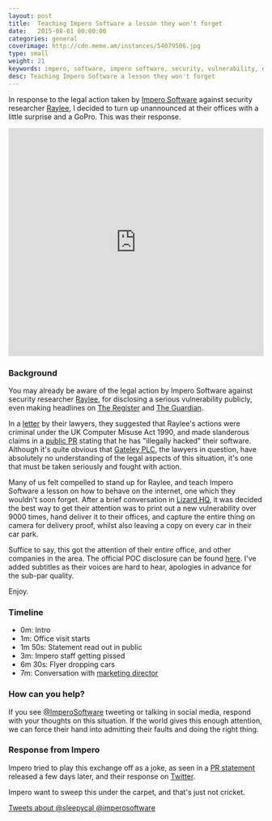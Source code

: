 ```yaml
---
layout: post
title:  Teaching Impero Software a lesson they won't forget
date:   2015-08-01 00:00:00
categories: general
coverimage: http://cdn.meme.am/instances/54079506.jpg
type: small
weight: 21
keywords: impero, software, impero software, security, vulnerability, disclosure, poc, exploit
desc: Teaching Impero Software a lesson they won't forget
---
```


In response to the legal action taken by [Impero Software][12] against security researcher [Raylee][0], I decided to turn up unannounced at their offices with a little surprise and a GoPro. This was their response.

<iframe width="100%" height="450" src="https://www.youtube.com/embed/OCh867rT1dg?start=90" frameborder="0" allowfullscreen></iframe>

### Background

You may already be aware of the legal action by Impero Software against security researcher [Raylee][0], for disclosing a serious vulnerability publicly, even making headlines on [The Register][1] and [The Guardian][2].

In a [letter][3] by their lawyers, they suggested that Raylee's actions were criminal under the UK Computer Misuse Act 1990, and made slanderous claims in a [public PR][4] stating that he has "illegally hacked" their software. Although it's quite obvious that [Gateley PLC][6], the lawyers in question, have absolutely no understanding of the legal aspects of this situation, it's one that must be taken seriously and fought with action.

Many of us felt compelled to stand up for Raylee, and teach Impero Software a lesson on how to behave on the internet, one which they wouldn't soon forget. After a brief conversation in [Lizard HQ][7], it was decided the best way to get their attention was to print out a new vulnerability over 9000 times, hand deliver it to their offices, and capture the entire thing on camera for delivery proof, whilst also leaving a copy on every car in their car park.

Suffice to say, this got the attention of their entire office, and other companies in the area. The official POC disclosure can be found [here][9]. I've added subtitles as their voices are hard to hear, apologies in advance for the sub-par quality.

Enjoy.


### Timeline

* 0m: Intro
* 1m: Office visit starts
* 1m 50s: Statement read out in public
* 3m: Impero staff getting pissed
* 6m 30s: Flyer dropping cars
* 7m: Conversation with [marketing director][10]


### How can you help?

If you see [@ImperoSoftware][8] tweeting or talking in social media, respond with your thoughts on this situation. If the world gives this enough attention, we can force their hand into admitting their faults and doing the right thing.


### Response from Impero

Impero tried to play this exchange off as a joke, as seen in a [PR statement][5] released a few days later, and their response on [Twitter][11]. 

Impero want to sweep this under the carpet, and that's just not cricket.

<a class="twitter-timeline" href="https://twitter.com/search?q=%40sleepycal%20%40imperosoftware" data-widget-id="628659311145807872">Tweets about @sleepycal @imperosoftware</a>
<script>!function(d,s,id){var js,fjs=d.getElementsByTagName(s)[0],p=/^http:/.test(d.location)?'http':'https';if(!d.getElementById(id)){js=d.createElement(s);js.id=id;js.src=p+"://platform.twitter.com/widgets.js";fjs.parentNode.insertBefore(js,fjs);}}(document,"script","twitter-wjs");</script>

[0]: https://twitter.com/TheWack0lian
[1]: http://www.theregister.co.uk/2015/07/16/school_software_firm_calls_in_lawyers_after_researcher_goes_full_disclosure/
[2]: http://www.theguardian.com/technology/2015/jul/14/security-flaw-found-in-school-internet-monitoring-software
[3]: https://pdf.yt/d/fRcZ1TWHaDkwz-Ea
[4]: https://www.imperosoftware.co.uk/wp-content/uploads/2015/08/QA-Impero-Security-Fix.pdf
[5]: https://www.imperosoftware.co.uk/wp-content/uploads/2015/08/Vulnerability-reporting-made-easy-v2.pdf
[6]: http://www.gateleyplc.com/
[7]: http://lizardhq.rum.supply/
[8]: https://twitter.com/ImperoSoftware
[9]: http://rum.supply/2015/08/04/impero-2.html
[10]: https://www.linkedin.com/profile/view?id=72547704&authType=name&authToken=FxeV&trk=mirror-profile-memberlist-photo
[11]: https://twitter.com/search?src=typd&q=%40sleepycal%20%40imperosoftware
[12]: https://www.imperosoftware.com
